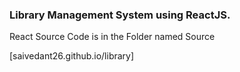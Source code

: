 ### Library Management System using ReactJS.

React Source Code is in the Folder named Source

[saivedant26.github.io/library]
